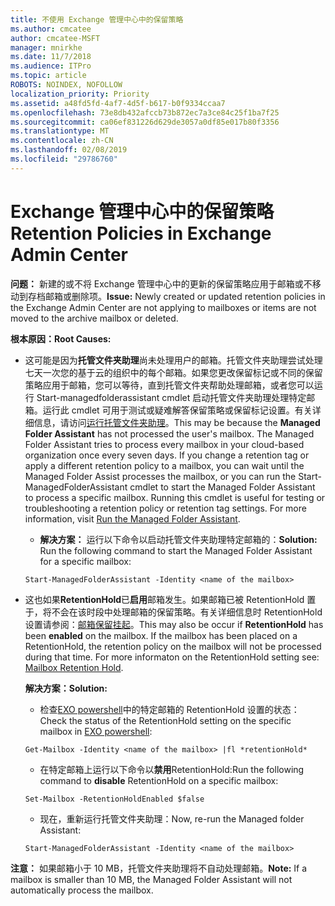 ```yaml
---
title: 不使用 Exchange 管理中心中的保留策略
ms.author: cmcatee
author: cmcatee-MSFT
manager: mnirkhe
ms.date: 11/7/2018
ms.audience: ITPro
ms.topic: article
ROBOTS: NOINDEX, NOFOLLOW
localization_priority: Priority
ms.assetid: a48fd5fd-4af7-4d5f-b617-b0f9334ccaa7
ms.openlocfilehash: 73e8db432afccb73b872ec7a3ce84c25f1ba7f25
ms.sourcegitcommit: ca06ef831226d629de3057a0df85e017b80f3356
ms.translationtype: MT
ms.contentlocale: zh-CN
ms.lasthandoff: 02/08/2019
ms.locfileid: "29786760"
---
```

# <a name="retention-policies-in-exchange-admin-center"></a><span data-ttu-id="281a7-102">Exchange 管理中心中的保留策略</span><span class="sxs-lookup"><span data-stu-id="281a7-102">Retention Policies in Exchange Admin Center</span></span>

 <span data-ttu-id="281a7-103">**问题：** 新建的或不将 Exchange 管理中心中的更新的保留策略应用于邮箱或不移动到存档邮箱或删除项。</span><span class="sxs-lookup"><span data-stu-id="281a7-103">**Issue:** Newly created or updated retention policies in the Exchange Admin Center are not applying to mailboxes or items are not moved to the archive mailbox or deleted.</span></span> 
  
 <span data-ttu-id="281a7-104">**根本原因：**</span><span class="sxs-lookup"><span data-stu-id="281a7-104">**Root Causes:**</span></span>
  
- <span data-ttu-id="281a7-p101">这可能是因为**托管文件夹助理**尚未处理用户的邮箱。托管文件夹助理尝试处理七天一次您的基于云的组织中的每个邮箱。如果您更改保留标记或不同的保留策略应用于邮箱，您可以等待，直到托管文件夹帮助处理邮箱，或者您可以运行 Start-managedfolderassistant cmdlet 启动托管文件夹助理处理特定邮箱。运行此 cmdlet 可用于测试或疑难解答保留策略或保留标记设置。有关详细信息，请访问[运行托管文件夹助理](https://msdn.microsoft.com/library/gg271153%28v=exchsrvcs.149%29.aspx#managedfolderassist)。</span><span class="sxs-lookup"><span data-stu-id="281a7-p101">This may be because the **Managed Folder Assistant** has not processed the user's mailbox. The Managed Folder Assistant tries to process every mailbox in your cloud-based organization once every seven days. If you change a retention tag or apply a different retention policy to a mailbox, you can wait until the Managed Folder Assist processes the mailbox, or you can run the Start-ManagedFolderAssistant cmdlet to start the Managed Folder Assistant to process a specific mailbox. Running this cmdlet is useful for testing or troubleshooting a retention policy or retention tag settings. For more information, visit [Run the Managed Folder Assistant](https://msdn.microsoft.com/library/gg271153%28v=exchsrvcs.149%29.aspx#managedfolderassist).</span></span>
    
  - <span data-ttu-id="281a7-110">**解决方案：** 运行以下命令以启动托管文件夹助理特定邮箱的：</span><span class="sxs-lookup"><span data-stu-id="281a7-110">**Solution:** Run the following command to start the Managed Folder Assistant for a specific mailbox:</span></span> 
    
  ```
  Start-ManagedFolderAssistant -Identity <name of the mailbox>
  ```

- <span data-ttu-id="281a7-p102">这也如果**RetentionHold**已**启用**邮箱发生。如果邮箱已被 RetentionHold 置于，将不会在该时段中处理邮箱的保留策略。有关详细信息时 RetentionHold 设置请参阅：[邮箱保留挂起](https://docs.microsoft.com/exchange/security-and-compliance/messaging-records-management/mailbox-retention-hold)。</span><span class="sxs-lookup"><span data-stu-id="281a7-p102">This may also be occur if **RetentionHold** has been **enabled** on the mailbox. If the mailbox has been placed on a RetentionHold, the retention policy on the mailbox will not be processed during that time. For more informaton on the RetentionHold setting see: [Mailbox Retention Hold](https://docs.microsoft.com/exchange/security-and-compliance/messaging-records-management/mailbox-retention-hold).</span></span>
    
    <span data-ttu-id="281a7-114">**解决方案：**</span><span class="sxs-lookup"><span data-stu-id="281a7-114">**Solution:**</span></span>
    
  - <span data-ttu-id="281a7-115">检查[EXO powershell](https://docs.microsoft.com/powershell/exchange/exchange-online/connect-to-exchange-online-powershell/connect-to-exchange-online-powershell?view=exchange-ps)中的特定邮箱的 RetentionHold 设置的状态：</span><span class="sxs-lookup"><span data-stu-id="281a7-115">Check the status of the RetentionHold setting on the specific mailbox in [EXO powershell](https://docs.microsoft.com/powershell/exchange/exchange-online/connect-to-exchange-online-powershell/connect-to-exchange-online-powershell?view=exchange-ps):</span></span>
    
  ```
  Get-Mailbox -Identity <name of the mailbox> |fl *retentionHold*
  ```

  - <span data-ttu-id="281a7-116">在特定邮箱上运行以下命令以**禁用**RetentionHold:</span><span class="sxs-lookup"><span data-stu-id="281a7-116">Run the following command to **disable** RetentionHold on a specific mailbox:</span></span> 
    
  ```
  Set-Mailbox -RetentionHoldEnabled $false
  ```

  - <span data-ttu-id="281a7-117">现在，重新运行托管文件夹助理：</span><span class="sxs-lookup"><span data-stu-id="281a7-117">Now, re-run the Managed folder Assistant:</span></span>
    
  ```
  Start-ManagedFolderAssistant -Identity <name of the mailbox>
  ```

 <span data-ttu-id="281a7-118">**注意：** 如果邮箱小于 10 MB，托管文件夹助理将不自动处理邮箱。</span><span class="sxs-lookup"><span data-stu-id="281a7-118">**Note:** If a mailbox is smaller than 10 MB, the Managed Folder Assistant will not automatically process the mailbox.</span></span> 
  

